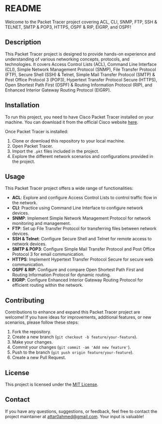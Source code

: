 # README

Welcome to the Packet Tracer project covering ACL, CLI, SNMP, FTP, SSH & TELNET, SMTP & POP3, HTTPS, OSPF & RIP, EIGRP, and OSPF!

## Description

This Packet Tracer project is designed to provide hands-on experience and understanding of various networking concepts, protocols, and technologies. It covers Access Control Lists (ACL), Command Line Interface (CLI), Simple Network Management Protocol (SNMP), File Transfer Protocol (FTP), Secure Shell (SSH) & Telnet, Simple Mail Transfer Protocol (SMTP) & Post Office Protocol 3 (POP3), Hypertext Transfer Protocol Secure (HTTPS), Open Shortest Path First (OSPF) & Routing Information Protocol (RIP), and Enhanced Interior Gateway Routing Protocol (EIGRP).

## Installation

To run this project, you need to have Cisco Packet Tracer installed on your machine. You can download it from the official Cisco website [here](https://www.netacad.com/courses/packet-tracer).

Once Packet Tracer is installed:

1. Clone or download this repository to your local machine.
2. Open Packet Tracer.
3. Import the `.pkt` files included in the project.
4. Explore the different network scenarios and configurations provided in the project.

## Usage

This Packet Tracer project offers a wide range of functionalities:

- **ACL**: Explore and configure Access Control Lists to control traffic flow in the network.
- **CLI**: Practice using Command Line Interface to configure network devices.
- **SNMP**: Implement Simple Network Management Protocol for network monitoring and management.
- **FTP**: Set up File Transfer Protocol for transferring files between network devices.
- **SSH & Telnet**: Configure Secure Shell and Telnet for remote access to network devices.
- **SMTP & POP3**: Configure Simple Mail Transfer Protocol and Post Office Protocol 3 for email communication.
- **HTTPS**: Implement Hypertext Transfer Protocol Secure for secure web communication.
- **OSPF & RIP**: Configure and compare Open Shortest Path First and Routing Information Protocol for dynamic routing.
- **EIGRP**: Configure Enhanced Interior Gateway Routing Protocol for efficient routing within the network.

## Contributing

Contributions to enhance and expand this Packet Tracer project are welcome! If you have ideas for improvements, additional features, or new scenarios, please follow these steps:

1. Fork the repository.
2. Create a new branch (`git checkout -b feature/your-feature`).
3. Make your changes.
4. Commit your changes (`git commit -am 'Add new feature'`).
5. Push to the branch (`git push origin feature/your-feature`).
6. Create a new Pull Request.

## License

This project is licensed under the [MIT License](LICENSE).

## Contact

If you have any questions, suggestions, or feedback, feel free to contact the project maintainer at attar0ahmed@gmail.com. Your input is valuable!
